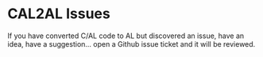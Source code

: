 # CAL2AL Issues
If you have converted C/AL code to AL but discovered an issue, have an idea, have a suggestion... open a Github issue ticket and it will be reviewed.
